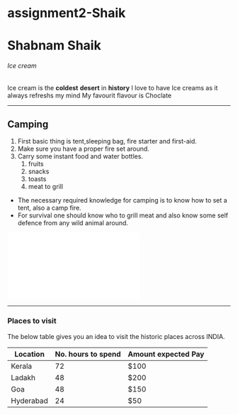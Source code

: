 # assignment2-Shaik
# Shabnam Shaik
###### Ice cream
Ice cream is the **coldest** **desert** in **history** I love to have Ice creams as it always refreshs my mind  My favourit flavour is Choclate 
***
## Camping 
1. First basic thing is tent,sleeping bag, fire starter and first-aid.
2. Make sure you have a proper fire set around.
3. Carry some instant food and water bottles.
   1. fruits
   2. snacks
   3. toasts
   4. meat to grill
* The necessary required knowledge for camping is to know how to set a tent, also a camp fire.
* For survival one should know who to grill meat and also know some self defence from any wild animal   around.

![image](AboutMe.md)

-------------------------------------------------------

### Places to visit 
The below table gives you an idea to visit the historic places across INDIA.<br>

| Location  | No. hours to spend | Amount expected Pay |
|-----------|--------------------|---------------------|
| Kerala    |       72           |    $100             |
| Ladakh    |       48           |    $200             |
| Goa       |       48           |    $150             |
| Hyderabad |       24           |    $50              |
